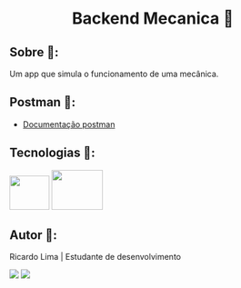 <h1 align="center">Backend Mecanica 📑</h1>

## Sobre 🔎:

<p align="justify">Um app que simula o funcionamento de uma mecânica.</p>


## Postman :triangular_flag_on_post::

-  [Documentação postman](https://documenter.getpostman.com/view/23048135/2s9Ykhi4rd#363d3c33-4b7b-412f-bff8-629ae808fc58)

## Tecnologias :rocket::

<div>
    <img height="60" width="70" src="https://cdn.jsdelivr.net/gh/devicons/devicon/icons/python/python-original-wordmark.svg"/>
    <img height="70" width="90" src="https://cdn.jsdelivr.net/gh/devicons/devicon/icons/django/django-plain-wordmark.svg"/>     
</div>

## Autor :wave::
Ricardo Lima | Estudante de desenvolvimento
<div>
    <a href="mailto:sricardolimaa@gmail.com" target="_blank"><img src="https://img.shields.io/badge/Gmail-D14836?style=for-the-badge&logo=gmail&logoColor=white"target="_blank"></a> 
    <a href="https://www.linkedin.com/in/slimarc/" target="_blank"><img src="https://img.shields.io/badge/LinkedIn-0077B5?style=for-the-badge&logo=linkedin&logoColor=white" target="_blank"></a> 
</div>
